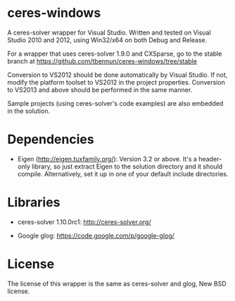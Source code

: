 ceres-windows
=============

A ceres-solver wrapper for Visual Studio.
Written and tested on Visual Studio 2010 and 2012, using Win32/x64 on both Debug and Release.

For a wrapper that uses ceres-solver 1.9.0 and CXSparse, go to the
stable branch at https://github.com/tbennun/ceres-windows/tree/stable

Conversion to VS2012 should be done automatically by Visual Studio. If not, modify the platform toolset
to VS2012 in the project properties. Conversion to VS2013 and above should be performed in the 
same manner.


Sample projects (using ceres-solver's code examples) are also embedded in the solution.

Dependencies
============

  * Eigen (http://eigen.tuxfamily.org/): Version 3.2 or above. It's a header-only 
    library, so just extract Eigen to the solution directory and it should compile. 
    Alternatively, set it up in one of your default include directories.

Libraries
=========

  * ceres-solver 1.10.0rc1: http://ceres-solver.org/

  * Google glog: https://code.google.com/p/google-glog/


License
=======

The license of this wrapper is the same as ceres-solver and glog, New BSD license.
